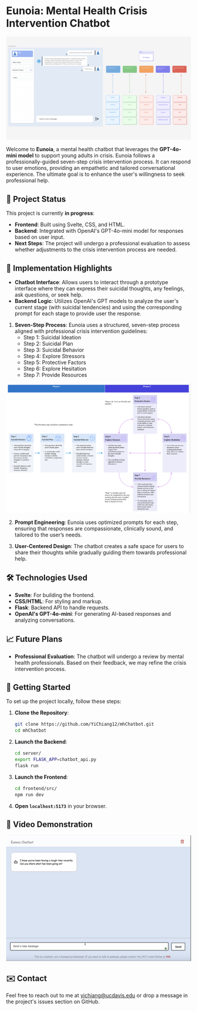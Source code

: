 # Eunoia: Mental Health Crisis Intervention Chatbot

![Figma Design](images/figma_design.png "Figma Design for Chatbot")

Welcome to **Eunoia**, a mental health chatbot that leverages the **GPT-4o-mini model** to support young adults in crisis. Eunoia follows a professionally-guided seven-step crisis intervention process. It can respond to user emotions, providing an empathetic and tailored conversational experience. The ultimate goal is to enhance the user's willingness to seek professional help.

## 🚧 Project Status

This project is currently **in progress**:
- **Frontend**: Built using Svelte, CSS, and HTML.
- **Backend**: Integrated with OpenAI's GPT-4o-mini model for responses based on user input.
- **Next Steps**: The project will undergo a professional evaluation to assess whether adjustments to the crisis intervention process are needed.


## 📌 Implementation Highlights

- **Chatbot Interface**: Allows users to interact through a prototype interface where they can express their suicidal thoughts, any feelings, ask questions, or seek help.
- **Backend Logic**: Utilizes OpenAI's GPT models to analyze the user's current stage (with suicidal tendencies) and using the corresponding prompt for each stage to provide user the response.

1. **Seven-Step Process**: Eunoia uses a structured, seven-step process aligned with professional crisis intervention guidelines:
    - Step 1: Suicidal Ideation
    - Step 2: Suicidal Plan
    - Step 3: Suicidal Behavior
    - Step 4: Explore Stressors
    - Step 5: Protective Factors
    - Step 6: Explore Hesitation
    - Step 7: Provide Resources

![Seven-Step Process Flowchart](images/7_stepProcess.png "Seven-Step Process Flowchart")

2. **Prompt Engineering**: Eunoia uses optimized prompts for each step, ensuring that responses are compassionate, clinically sound, and tailored to the user’s needs.

3. **User-Centered Design**: The chatbot creates a safe space for users to share their thoughts while gradually guiding them towards professional help.

## 🛠 Technologies Used

- **Svelte**: For building the frontend.
- **CSS/HTML**: For styling and markup.
- **Flask**: Backend API to handle requests.
- **OpenAI's GPT-4o-mini**: For generating AI-based responses and analyzing conversations.

## 📈 Future Plans

- **Professional Evaluation**: The chatbot will undergo a review by mental health professionals. Based on their feedback, we may refine the crisis intervention process.

## 🏁 Getting Started

To set up the project locally, follow these steps:

1. **Clone the Repository**:
    ```bash
    git clone https://github.com/YiChiang12/mhChatbot.git
    cd mhChatbot
    ```

2. **Launch the Backend**:
    ```bash
    cd server/
    export FLASK_APP=chatbot_api.py
    flask run
    ```

3. **Launch the Frontend**:
    ```bash
    cd frontend/src/
    npm run dev
    ```

4. **Open `localhost:5173`** in your browser.

## 🎥 Video Demonstration
[![Eunoia Chatbot Demo](images/videoFrame.png)](https://drive.google.com/file/d/1pduU65QJt_a_iy_PcLj_bGmBGs92FpsC/view "Eunoia Chatbot Demo")


## ✉️ Contact
Feel free to reach out to me at [yichiang@ucdavis.edu](mailto:yichiang@ucdavis.edu) or drop a message in the project's issues section on GitHub.
